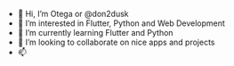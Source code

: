 - 👋 Hi, I’m Otega or @don2dusk
- 👀 I’m interested in Flutter, Python and Web Development
- 🌱 I’m currently learning Flutter and Python
- 💞️ I’m looking to collaborate on nice apps and projects
- 📫 

<!---
don2dusk/don2dusk is a ✨ special ✨ repository because its `README.md` (this file) appears on your GitHub profile.
You can click the Preview link to take a look at your changes.
--->
